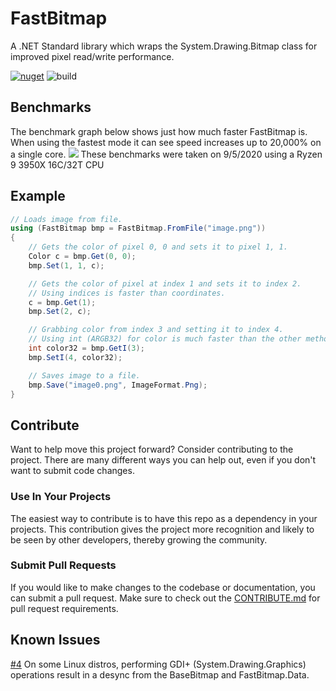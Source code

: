 # FastBitmap
A .NET Standard library which wraps the System.Drawing.Bitmap class for improved pixel read/write performance.

[![nuget](https://img.shields.io/nuget/v/Hazdryx.FastBitmap.svg)](https://www.nuget.org/packages/Hazdryx.FastBitmap/) 
![build](https://github.com/hazdryx/FastBitmap/actions/workflows/publish.yml/badge.svg)

## Benchmarks
The benchmark graph below shows just how much faster FastBitmap is. When using the fastest mode it can see
speed increases up to 20,000% on a single core.
![](https://hazdryx.com/cdn/FastBitmap-Benchmarks.png)
These benchmarks were taken on 9/5/2020 using a Ryzen 9 3950X 16C/32T CPU

## Example
```C#
// Loads image from file.
using (FastBitmap bmp = FastBitmap.FromFile("image.png"))
{
	// Gets the color of pixel 0, 0 and sets it to pixel 1, 1.
	Color c = bmp.Get(0, 0);
	bmp.Set(1, 1, c);

	// Gets the color of pixel at index 1 and sets it to index 2.
	// Using indices is faster than coordinates.
	c = bmp.Get(1);
	bmp.Set(2, c);

	// Grabbing color from index 3 and setting it to index 4.
	// Using int (ARGB32) for color is much faster than the other methods.
	int color32 = bmp.GetI(3);
	bmp.SetI(4, color32);

	// Saves image to a file.
	bmp.Save("image0.png", ImageFormat.Png);
}
```

## Contribute
Want to help move this project forward? Consider contributing to the project. There are many different ways you can help out, even if you don't want to submit code changes.

### Use In Your Projects
The easiest way to contribute is to have this repo as a dependency in your projects. This contribution gives the project more recognition and likely to be seen by other developers, thereby growing the community.

### Submit Pull Requests
If you would like to make changes to the codebase or documentation, you can submit a pull request. Make sure to check out the [CONTRIBUTE.md](https://github.com/hazdryx/FastBitmap/blob/master/CONTRIBUTING.md) for pull request requirements.

## Known Issues
[#4](https://github.com/hazdryx/FastBitmap/issues/4) On some Linux distros, performing GDI+ (System.Drawing.Graphics) operations result in a desync from the BaseBitmap and FastBitmap.Data.
